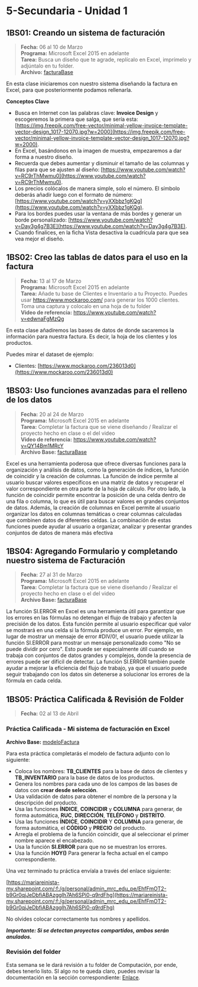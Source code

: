 # 5-Secundaria - Unidad 1

## 1BS01: Creando un sistema de facturación

> **Fecha:** 06 al 10 de Marzo<br> **Programa:** Microsoft Excel 2015 en adelante<br> **Tarea:** Busca un diseño que te agrade, replícalo en Excel, imprímelo y adjúntalo en tu folder.<br> **Archivo:** [facturaBase](https://github.com/israelcueva/colegio-docs/blob/a19ccbad37cba7b451be27cc8e5523964f9c076c/docs/5-secundaria/archivos/Unidad1/FacturaDisenio.xlsx ':include :type=code')

En esta clase iniciaremos con nuestro sistema diseñando la factura en Excel, para que posteriormente podamos rellenarla.

**Conceptos Clave**

- Busca en Internet con las palabras clave: **Invoice Design** y escogeremos la primera que salga, que sería esta: [https://img.freepik.com/free-vector/minimal-yellow-invoice-template-vector-design_1017-12070.jpg?w=2000](https://img.freepik.com/free-vector/minimal-yellow-invoice-template-vector-design_1017-12070.jpg?w=2000).
- En Excel, basándonos en la imagen de muestra, empezaremos a dar forma a nuestro diseño.
- Recuerda que debes aumentar y disminuir el tamaño de las columnas y filas para que se ajusten al diseño: [https://www.youtube.com/watch?v=RC9rThMwmu0](https://www.youtube.com/watch?v=RC9rThMwmu0).
- Los precios colócalos de manera simple, solo el número. El símbolo deberás añadir luego con el formato de número: [https://www.youtube.com/watch?v=yXXbbz1gKQg](https://www.youtube.com/watch?v=yXXbbz1gKQg).
- Para los bordes puedes usar la ventana de más bordes y generar un borde personalizado: [https://www.youtube.com/watch?v=Day3g4g7B3E](https://www.youtube.com/watch?v=Day3g4g7B3E).
- Cuando finalices, en la ficha Vista desactiva la cuadrícula para que sea vea mejor el diseño.


## 1BS02: Creo las tablas de datos para el uso en la factura

> **Fecha:** 13 al 17 de Marzo<br> **Programa:** Microsoft Excel 2015 en adelante<br> **Tarea:** Añade tu base de Clientes e Inventario a tu Proyecto. Puedes usar https://www.mockaroo.com/ para generar los 1000 clientes. Toma una captura y colocalo en una hoja de tu folder<br> **Video de referencia:** https://www.youtube.com/watch?v=edwnaFgMzQg

En esta clase añadiremos las bases de datos de donde sacaremos la información para nuestra factura. Es decir, la hoja de los clientes y los productos.

Puedes mirar el dataset de ejemplo:

- Clientes: [https://www.mockaroo.com/236013d0](https://www.mockaroo.com/236013d0)

## 1BS03: Uso funciones avanzadas para el relleno de los datos

> **Fecha:** 20 al 24 de Marzo<br> **Programa:** Microsoft Excel 2015 en adelante<br> **Tarea:** Completar la factura que se viene diseñando / Realizar el proyecto hecho en clase o el del video<br> **Video de referencia:** https://www.youtube.com/watch?v=QY14Bm1MRcY<br> **Archivo Base:** [facturaBase](https://github.com/israelcueva/colegio-docs/blob/a19ccbad37cba7b451be27cc8e5523964f9c076c/docs/5-secundaria/archivos/Unidad1/FacturaDisenio3.xlsx ':include :type=code')

Excel es una herramienta poderosa que ofrece diversas funciones para la organización y análisis de datos, como la generación de índices, la función de coincidir y la creación de columnas. La función de índice permite al usuario buscar valores específicos en una matriz de datos y recuperar el valor correspondiente en otra parte de la hoja de cálculo. Por otro lado, la función de coincidir permite encontrar la posición de una celda dentro de una fila o columna, lo que es útil para buscar valores en grandes conjuntos de datos. Además, la creación de columnas en Excel permite al usuario organizar los datos en columnas temáticas o crear columnas calculadas que combinen datos de diferentes celdas. La combinación de estas funciones puede ayudar al usuario a organizar, analizar y presentar grandes conjuntos de datos de manera más efectiva

## 1BS04: Agregando Formulario y completando nuestro sistema de Facturación

> **Fecha:** 27 al 31 de Marzo<br> **Programa:** Microsoft Excel 2015 en adelante<br> **Tarea:** Completar la factura que se viene diseñando / Realizar el proyecto hecho en clase o el del video<br> **Archivo Base:** [facturaBase](https://github.com/israelcueva/colegio-docs/blob/a19ccbad37cba7b451be27cc8e5523964f9c076c/docs/5-secundaria/archivos/Unidad1/FacturaDisenio4.xlsx ':include :type=code')

La función SI.ERROR en Excel es una herramienta útil para garantizar que los errores en las fórmulas no detengan el flujo de trabajo y afecten la precisión de los datos. Esta función permite al usuario especificar qué valor se mostrará en una celda si la fórmula produce un error. Por ejemplo, en lugar de mostrar un mensaje de error #DIV/0!, el usuario puede utilizar la función SI.ERROR para mostrar un mensaje personalizado como "No se puede dividir por cero". Esto puede ser especialmente útil cuando se trabaja con conjuntos de datos grandes y complejos, donde la presencia de errores puede ser difícil de detectar. La función SI.ERROR también puede ayudar a mejorar la eficiencia del flujo de trabajo, ya que el usuario puede seguir trabajando con los datos sin detenerse a solucionar los errores de la fórmula en cada celda.

## 1BS05: Práctica Calificada & Revisión de Folder

> **Fecha:** 02 al 13 de Abril<br>

### Práctica Calificada - Mi sistema de facturación en Excel

**Archivo Base:** [modeloFactura](https://github.com/israelcueva/colegio-docs/blob/a19ccbad37cba7b451be27cc8e5523964f9c076c/docs/5-secundaria/archivos/Unidad1/ejemplo_factura.xlsx ':include :type=code')

Para esta práctica completarás el modelo de factura adjunto con lo siguiente:

- Coloca los nombres: **TB_CLIENTES** para la base de datos de clientes y **TB_INVENTARIO** para la base de datos de los productos.
- Genera los nombres para cada uno de los campos de las bases de datos con **crear desde selección**.
- Usa validación de datos para obtener el nombre de la persona y la descripción del producto.
- Usa las funciones **ÍNDICE**, **COINCIDIR** y **COLUMNA** para generar, de forma automática, **RUC**, **DIRECCIÓN**, **TELÉFONO** y **DISTRITO**.
- Usa las funciones **ÍNDICE**, **COINCIDIR** Y **COLUMNA** para generar, de forma automática, el **CÓDIGO** y **PRECIO** del producto.
- Arregla el problema de la función coincidir, que al seleccionar el primer nombre aparece el encabezado.
- Usa la función **SI.ERROR** para que no se muestran los errores.
- Usa la función **HOY()** Para generar la fecha actual en el campo correspondiente.

Una vez terminado tu práctica envíala a través del enlace siguiente:

[https://mariareinista-my.sharepoint.com/:f:/g/personal/admin_mrc_edu_pe/EhfFmOT2-b9Gr0qjJeDbfiABAzggIh7Ah6SPi0-q9rdFhg](https://mariareinista-my.sharepoint.com/:f:/g/personal/admin_mrc_edu_pe/EhfFmOT2-b9Gr0qjJeDbfiABAzggIh7Ah6SPi0-q9rdFhg)

No olvides colocar correctamente tus nombres y apellidos.

***Importante: Si se detectan proyectos compartidos, ambos serán anulados.***

### Revisión del folder

Esta semana se le dará revisión a tu folder de Computación, por ende, debes tenerlo listo. SI algo no te queda claro, puedes revisar la documentación en la sección correspondiente: [Enlace](/?id=folder-de-computación).

